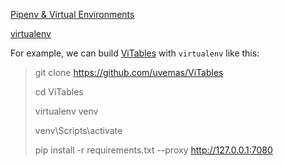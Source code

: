 [Pipenv & Virtual Environments](https://docs.python-guide.org/dev/virtualenvs/)

[virtualenv](https://www.liaoxuefeng.com/wiki/1016959663602400/1019273143120480)

For example, we can build [ViTables](https://github.com/uvemas/ViTables/issues/79) with `virtualenv` like this:

> git clone https://github.com/uvemas/ViTables
>
> cd ViTables
>
> virtualenv venv
>
> venv\Scripts\activate
>
> pip install -r requirements.txt --proxy http://127.0.0.1:7080

